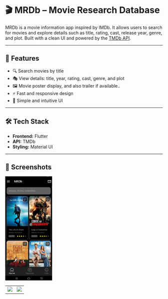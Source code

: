 # 🎬 MRDb – Movie Research Database  

MRDb is a movie information app inspired by IMDb. It allows users to search for movies and explore details such as title, rating, cast, release year, genre, and plot. Built with a clean UI and powered by the [TMDb API](https://www.themoviedb.org/).  

---

## 🚀 Features  
- 🔍 Search movies by title  
- 🎭 View details: title, year, rating, cast, genre, and plot  
- 🖼 Movie poster display, and also trailer if available.. 
- ⚡ Fast and responsive design  
- 🎨 Simple and intuitive UI  

---

## 🛠️ Tech Stack  
- **Frontend:** Flutter  
- **API:** TMDb
- **Styling:** Material UI 

---

## 📸 Screenshots  

<td><img src="https://raw.githubusercontent.com/darkhacker34/mrdb/master/assets/image.png"width="150"/></td>

<table>
    <td><img src="https://raw.githubusercontent.com/darkhacker34/mrdb/master/assets/preview.gif" width="100"/></td>
    <td><img src="https://raw.githubusercontent.com/darkhacker34/mrdb/master/assets/info.gif" width="100"/></td>
  </tr>
</table>
